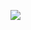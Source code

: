![](https://raw.githubusercontent.com/gabrielziegler3/Requisitos-2018-1/master/imagens/Casos_de_uso/Adicionar%20amigos.png)